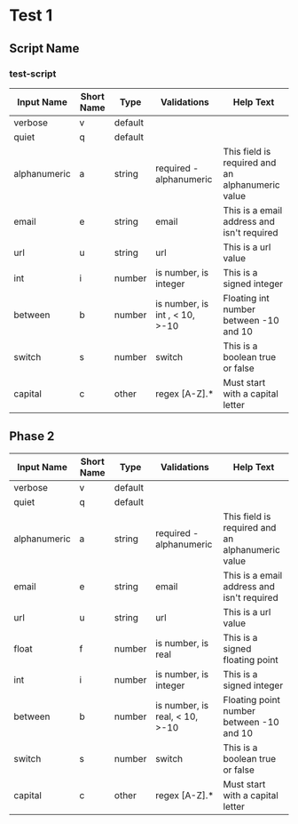 # Test 1

## Script Name			

### test-script

| Input Name   | Short Name | Type    | Validations                    | Help Text                                        |
|--------------|------------|---------|--------------------------------|--------------------------------------------------|
| verbose      | v          | default |                                |                                                  |
| quiet        | q          | default |                                |                                                  |
| alphanumeric | a          | string  | required - alphanumeric        | This field is required and an alphanumeric value |
| email        | e          | string  | email                          | This is a email address and isn't required       |
| url          | u          | string  | url                            | This is a url value                              |
| int          | i          | number  | is number, is integer          | This is a signed integer                         |
| between      | b          | number  | is number, is int , < 10, >-10 | Floating int number between -10 and 10           |
| switch       | s          | number  | switch                         | This is a boolean true or false                  |
| capital      | c          | other   | regex [A-Z].*                  | Must start with a capital letter                 |



## Phase 2


| Input Name   | Short Name | Type    | Validations                    | Help Text                                        |
|--------------|------------|---------|--------------------------------|--------------------------------------------------|
| verbose      | v          | default |                                |                                                  |
| quiet        | q          | default |                                |                                                  |
| alphanumeric | a          | string  | required - alphanumeric        | This field is required and an alphanumeric value |
| email        | e          | string  | email                          | This is a email address and isn't required       |
| url          | u          | string  | url                            | This is a url value                              |
| float        | f          | number  | is number, is real             | This is a signed floating point                  |
| int          | i          | number  | is number, is integer          | This is a signed integer                         |
| between      | b          | number  | is number, is real, < 10, >-10 | Floating point number between -10 and 10         |
| switch       | s          | number  | switch                         | This is a boolean true or false                  |
| capital      | c          | other   | regex [A-Z].*                  | Must start with a capital letter                 |
